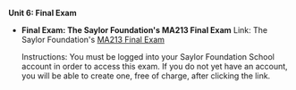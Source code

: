 **Unit 6: Final Exam** <span id="6"></span> 
-   **Final Exam: The Saylor Foundation's MA213 Final Exam**
    Link: The Saylor Foundation's [MA213 Final
    Exam](http://school.saylor.org/mod/quiz/view.php?id=863)  
      
     Instructions: You must be logged into your Saylor Foundation School
    account in order to access this exam. If you do not yet have an
    account, you will be able to create one, free of charge, after
    clicking the link.


